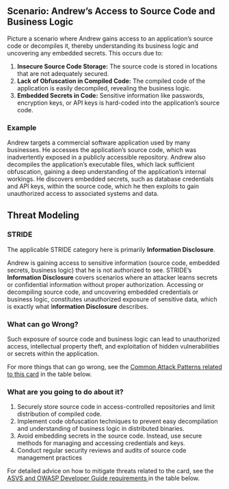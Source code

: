 ## Scenario: Andrew’s Access to Source Code and Business Logic

Picture a scenario where Andrew gains access to an application’s source code or decompiles it, thereby understanding its business logic and uncovering any embedded secrets. This occurs due to:

1. **Insecure Source Code Storage:** The source code is stored in locations that are not adequately secured.
2. **Lack of Obfuscation in Compiled Code:** The compiled code of the application is easily decompiled, revealing the business logic.
3. **Embedded Secrets in Code:** Sensitive information like passwords, encryption keys, or API keys is hard-coded into the application’s source code.

### Example

Andrew targets a commercial software application used by many businesses. He accesses the application’s source code, which was inadvertently exposed in a publicly accessible repository. Andrew also decompiles the application’s executable files, which lack sufficient obfuscation, gaining a deep understanding of the application’s internal workings. He discovers embedded secrets, such as database credentials and API keys, within the source code, which he then exploits to gain unauthorized access to associated systems and data.

## Threat Modeling

### STRIDE

The applicable STRIDE category here is primarily **Information Disclosure**.

Andrew is gaining access to sensitive information (source code, embedded secrets, business logic) that he is not authorized to see.
STRIDE’s **Information Disclosure** covers scenarios where an attacker learns secrets or confidential information without proper authorization.
Accessing or decompiling source code, and uncovering embedded credentials or business logic, constitutes unauthorized exposure of sensitive data, which is exactly what I**nformation Disclosure** describes.

### What can go Wrong?

Such exposure of source code and business logic can lead to unauthorized access, intellectual property theft, and exploitation of hidden vulnerabilities or secrets within the application.

For more things that can go wrong, see the [Common Attack Patterns related to this card](#mapping 'Common Attack Patterns related to this card [internal]') in the table below.

### What are you going to do about it?

1. Securely store source code in access-controlled repositories and limit distribution of compiled code.
2. Implement code obfuscation techniques to prevent easy decompilation and understanding of business logic in distributed binaries. 
3. Avoid embedding secrets in the source code. Instead, use secure methods for managing and accessing credentials and keys.
4. Conduct regular security reviews and audits of source code management practices

For detailed advice on how to mitigate threats related to the card, see the [ASVS and OWASP Developer Guide requirements ](#mapping 'ASVS and OWASP Developer Guide requirements [internal]') in the table below.
